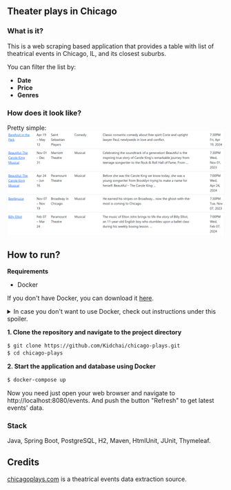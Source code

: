 ## Theater plays in Chicago

### What is it?

This is a web scraping based application that provides a table with list of theatrical events in Chicago, IL, and its closest suburbs.

You can filter the list by:
- **Date**
- **Price**
- **Genres**

### How does it look like?

Pretty simple:
![Screenshot of the table with events](assets/table.png)

## How to run?

**Requirements**

- Docker

If you don't have Docker, you can download it [here](https://www.docker.com/products/docker-desktop).

<details>
  <summary>In case you don't want to use Docker, check out instructions under this spoiler.
</summary>

**Requirements**

- JDK 17 or newer
- Maven
- PostgreSQL
- Git

### Steps

**1. Clone the repository and navigate to the project directory**

```bash
$ git clone https://github.com/Kidchai/ChicagoPlays.git
$ cd ChicagoPlays
```

**2. Create a database in PostgreSQL**

```sql
CREATE DATABASE your_database_name;
```

**3. Set up the connection to the PostgreSQL database in the *application.properties* file.**

Navigate to the *application.properties* file located in the *src/main/resources* directory and update the following properties:

```properties
spring.datasource.url=jdbc:postgresql://localhost:5432/chicago_plays
spring.datasource.username=postgres
spring.datasource.password=postgres
```

Replace *chicago_plays*, *postgres*, and *postgres* with the database name, username, and password.

**4. Install dependencies and build the project**

```bash
$ mvn clean install
```

**5. Run the application**

```bash
$ mvn spring-boot:run
```

Now you need just open your web browser and navigate to http://localhost:8080/events. And push the button "Refresh" to get latest events' data.

If you want to run unit tests, run the:

```bash
$ mvn test
```
</details>

**1. Clone the repository and navigate to the project directory**

```bash
$ git clone https://github.com/Kidchai/chicago-plays.git
$ cd chicago-plays
```

**2. Start the application and database using Docker**

```bash
$ docker-compose up
```

Now you need just open your web browser and navigate to http://localhost:8080/events. And push the button "Refresh" to get latest events' data.

### Stack

Java, Spring Boot, PostgreSQL, H2, Maven, HtmlUnit, JUnit, Thymeleaf.

## Credits

[chicagoplays.com](https://chicagoplays.com/) is a theatrical events data extraction source.
